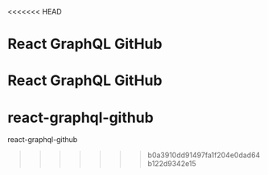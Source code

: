 <<<<<<< HEAD
# React GraphQL GitHub
React GraphQL GitHub
=======
# react-graphql-github
react-graphql-github
>>>>>>> b0a3910dd91497fa1f204e0dad64b122d9342e15
